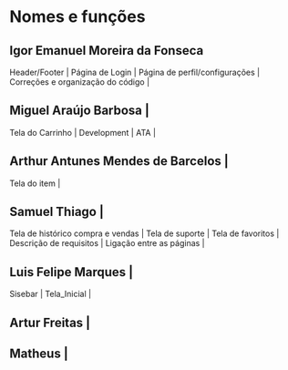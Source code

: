 # Nomes e funções
## Igor Emanuel Moreira da Fonseca
Header/Footer |
Página de Login |
Página de perfil/configurações |
Correções e organização do código |

## Miguel Araújo Barbosa |
Tela do Carrinho |
Development |
ATA |

## Arthur Antunes Mendes de Barcelos |
Tela do item |

## Samuel Thiago |
Tela de histórico compra e vendas |
Tela de suporte |
Tela de favoritos |
Descrição de requisitos |
Ligação entre as páginas |

## Luis Felipe Marques |
Sisebar |
Tela_Inicial |

## Artur Freitas |

## Matheus |
